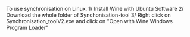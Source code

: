 To use synchronisation on Linux. 
	1/ Install Wine with Ubuntu Software
	2/ Download the whole folder of Synchonisation-tool
	3/ Right click on Synchronisation_toolV2.exe and click on "Open with Wine Windows Program Loader"